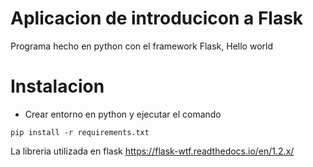 # Aplicacion de introducicon a Flask

Programa hecho en python con el framework Flask, Hello world

# Instalacion
- Crear entorno en python y ejecutar el comando
```
pip install -r requirements.txt
```
La libreria utilizada en flask https://flask-wtf.readthedocs.io/en/1.2.x/